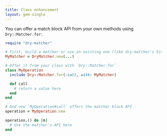 ```yaml
---
title: Class enhancement
layout: gem-single
---
```


You can offer a match block API from your own methods using `Dry::Matcher.for`:

```ruby
require "dry-matcher"

# First, build a matcher or use an existing one (like dry-matcher's EitherMatcher)
MyMatcher = DryMatcher.new(...)

# Offer it from your class with `Dry::Matcher.for`
class MyOperation
  include Dry::Matcher.for(:call, with: MyMatcher)

  def call
    # return a value here
  end
end

# And now `MyOperation#call` offers the matcher block API
operation = MyOperation.new

operation.() do |m|
  # Use the matcher's API here
end
```
